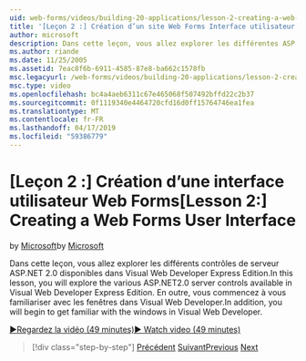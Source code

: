 ```yaml
---
uid: web-forms/videos/building-20-applications/lesson-2-creating-a-web-forms-user-interface
title: '[Leçon 2 :] Création d’un site Web Forms Interface utilisateur | Microsoft Docs'
author: microsoft
description: Dans cette leçon, vous allez explorer les différentes ASP.NET&#160;2.0 contrôles serveur disponibles dans Visual Web Developer Express Edition. En outre, vous allez commencer...
ms.author: riande
ms.date: 11/25/2005
ms.assetid: 7eac8f6b-6911-4585-87e8-ba662c1578fb
msc.legacyurl: /web-forms/videos/building-20-applications/lesson-2-creating-a-web-forms-user-interface
msc.type: video
ms.openlocfilehash: bc4a4aeb6311c67e465068f507492bffd22c2b37
ms.sourcegitcommit: 0f1119340e4464720cfd16d0ff15764746ea1fea
ms.translationtype: MT
ms.contentlocale: fr-FR
ms.lasthandoff: 04/17/2019
ms.locfileid: "59386779"
---
```

# <a name="lesson-2-creating-a-web-forms-user-interface"></a><span data-ttu-id="2246d-104">[Leçon 2 :] Création d’une interface utilisateur Web Forms</span><span class="sxs-lookup"><span data-stu-id="2246d-104">[Lesson 2:] Creating a Web Forms User Interface</span></span>

<span data-ttu-id="2246d-105">by [Microsoft](https://github.com/microsoft)</span><span class="sxs-lookup"><span data-stu-id="2246d-105">by [Microsoft](https://github.com/microsoft)</span></span>

<span data-ttu-id="2246d-106">Dans cette leçon, vous allez explorer les différents contrôles de serveur ASP.NET 2.0 disponibles dans Visual Web Developer Express Edition.</span><span class="sxs-lookup"><span data-stu-id="2246d-106">In this lesson, you will explore the various ASP.NET2.0 server controls available in Visual Web Developer Express Edition.</span></span> <span data-ttu-id="2246d-107">En outre, vous commencez à vous familiariser avec les fenêtres dans Visual Web Developer.</span><span class="sxs-lookup"><span data-stu-id="2246d-107">In addition, you will begin to get familiar with the windows in Visual Web Developer.</span></span>

[<span data-ttu-id="2246d-108">&#9654;Regardez la vidéo (49 minutes)</span><span class="sxs-lookup"><span data-stu-id="2246d-108">&#9654; Watch video (49 minutes)</span></span>](https://channel9.msdn.com/Blogs/ASP-NET-Site-Videos/lesson-2-creating-a-web-forms-user-interface)

> [!div class="step-by-step"]
> <span data-ttu-id="2246d-109">[Précédent](lesson-1-getting-started-with-visual-web-developer-express.md)
> [Suivant](lesson-3-understanding-more-about-events-and-postback.md)</span><span class="sxs-lookup"><span data-stu-id="2246d-109">[Previous](lesson-1-getting-started-with-visual-web-developer-express.md)
[Next](lesson-3-understanding-more-about-events-and-postback.md)</span></span>
